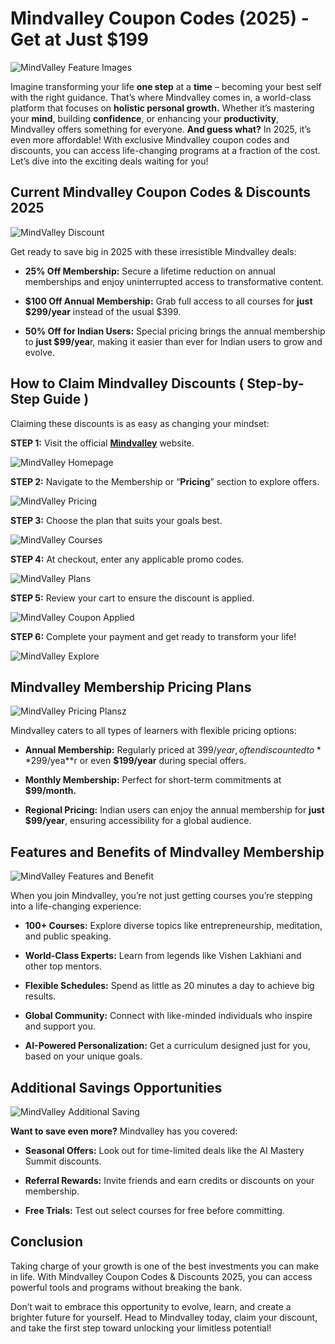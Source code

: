 # **Mindvalley Coupon Codes (2025) - Get at Just $199**

![MindValley Feature Images](https://github.com/sharonAt1/MindValley-Coupon-Codes/blob/main/MindValley/Img/MindValley%20Feature%20Images.png)

Imagine transforming your life **one step** at a **time** – becoming your best self with the right guidance. That’s where Mindvalley comes in, a world-class platform that focuses on **holistic personal growth.** Whether it’s mastering your **mind**, building **confidence**, or enhancing your **productivity**, Mindvalley offers something for everyone. **And guess what?** In 2025, it’s even more affordable! With exclusive Mindvalley coupon codes and discounts, you can access life-changing programs at a fraction of the cost. Let’s dive into the exciting deals waiting for you!

## **Current Mindvalley Coupon Codes & Discounts 2025**

![MindValley Discount](https://github.com/sharonAt1/MindValley-Coupon-Codes/blob/main/MindValley/Img/MindValley%20discounts.png)

Get ready to save big in 2025 with these irresistible Mindvalley deals:

*   **25% Off Membership:** Secure a lifetime reduction on annual memberships and enjoy uninterrupted access to transformative content.
    

*   **$100 Off Annual Membership:** Grab full access to all courses for **just $299/year** instead of the usual $399.
    

*   **50% Off for Indian Users:** Special pricing brings the annual membership to **just $99/yea**r, making it easier than ever for Indian users to grow and evolve.
    

## **How to Claim Mindvalley Discounts ( Step-by-Step Guide )**

Claiming these discounts is as easy as changing your mindset:

**STEP 1:** Visit the official [**Mindvalley**](https://www.mindvalley.com) website.

![MindValley Homepage](https://github.com/sharonAt1/MindValley-Coupon-Codes/blob/main/MindValley/Img/MindValley%20Homepage.png)

**STEP 2:** Navigate to the Membership or “**Pricing**” section to explore offers.

![MindValley Pricing](https://github.com/sharonAt1/MindValley-Coupon-Codes/blob/main/MindValley/Img/MindValley%20pricing%20plans.png)

**STEP 3:** Choose the plan that suits your goals best.

![MindValley Courses](https://github.com/sharonAt1/MindValley-Coupon-Codes/blob/main/MindValley/Img/MindValley%20choose.png)

**STEP 4:** At checkout, enter any applicable promo codes.

![MindValley Plans](https://github.com/sharonAt1/MindValley-Coupon-Codes/blob/main/MindValley/Img/MindValley%20plan%20choosen.png)

**STEP 5:** Review your cart to ensure the discount is applied.

![MindValley Coupon Applied](https://github.com/sharonAt1/MindValley-Coupon-Codes/blob/main/MindValley/Img/MindValley%20code%20applied.png)

**STEP 6:** Complete your payment and get ready to transform your life!

![MindValley Explore](https://github.com/sharonAt1/MindValley-Coupon-Codes/blob/main/MindValley/Img/MindValley%20explores.png)

## **Mindvalley Membership Pricing Plans**

![MindValley Pricing Plansz](https://github.com/sharonAt1/MindValley-Coupon-Codes/blob/main/MindValley/Img/MindValley%20plans.png)

Mindvalley caters to all types of learners with flexible pricing options:

*   **Annual Membership:** Regularly priced at $399/year, often discounted to **$299/yea**r or even **$199/year** during special offers.
    

*   **Monthly Membership:** Perfect for short-term commitments at **$99/month.**
    

*   **Regional Pricing:** Indian users can enjoy the annual membership for **just $99/year**, ensuring accessibility for a global audience.
    

## **Features and Benefits of Mindvalley Membership**

![MindValley Features and Benefit](https://github.com/sharonAt1/MindValley-Coupon-Codes/blob/main/MindValley/Img/MindValley%20features%20and%20benefits.png)

When you join Mindvalley, you’re not just getting courses you’re stepping into a life-changing experience:

*   **100+ Courses:** Explore diverse topics like entrepreneurship, meditation, and public speaking.
    

*   **World-Class Experts:** Learn from legends like Vishen Lakhiani and other top mentors.
    

*   **Flexible Schedules:** Spend as little as 20 minutes a day to achieve big results.
    

*   **Global Community:** Connect with like-minded individuals who inspire and support you.
    

*   **AI-Powered Personalization:** Get a curriculum designed just for you, based on your unique goals.
    

## **Additional Savings Opportunities**

![MindValley Additional Saving](https://github.com/sharonAt1/MindValley-Coupon-Codes/blob/main/MindValley/Img/MindValley%20additional%20savings.png)

**Want to save even more?** Mindvalley has you covered:

*   **Seasonal Offers:** Look out for time-limited deals like the AI Mastery Summit discounts.
    

*   **Referral Rewards:** Invite friends and earn credits or discounts on your membership.
    

*   **Free Trials:** Test out select courses for free before committing.
    

## **Conclusion**


Taking charge of your growth is one of the best investments you can make in life. With Mindvalley Coupon Codes & Discounts 2025, you can access powerful tools and programs without breaking the bank.

Don’t wait to embrace this opportunity to evolve, learn, and create a brighter future for yourself. Head to Mindvalley today, claim your discount, and take the first step toward unlocking your limitless potential!
